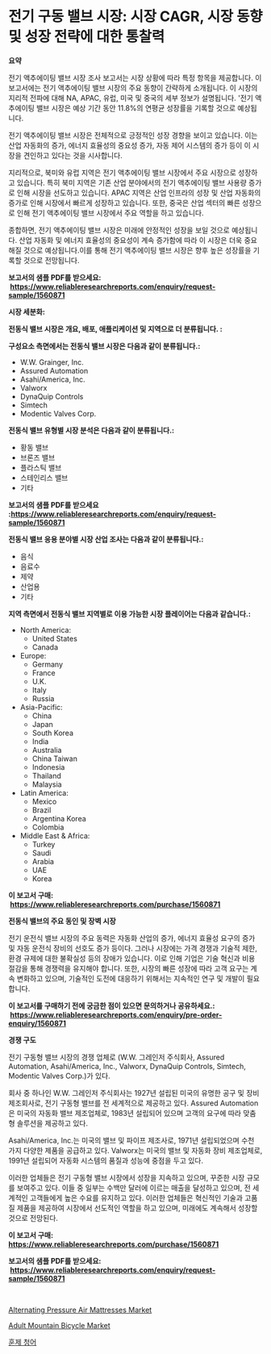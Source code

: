 <p><h1>전기 구동 밸브 시장: 시장 CAGR, 시장 동향 및 성장 전략에 대한 통찰력</h1></p><p><strong>요약</strong></p>
<p><p>전기 액추에이팅 밸브 시장 조사 보고서는 시장 상황에 따라 특정 항목을 제공합니다. 이 보고서에는 전기 액추에이팅 밸브 시장의 주요 동향이 간략하게 소개됩니다. 이 시장의 지리적 전파에 대해 NA, APAC, 유럽, 미국 및 중국의 세부 정보가 설명됩니다. '전기 액추에이팅 밸브 시장은 예상 기간 동안 11.8%의 연평균 성장률을 기록할 것으로 예상됩니다.</p><p>전기 액추에이팅 밸브 시장은 전체적으로 긍정적인 성장 경향을 보이고 있습니다. 이는 산업 자동화의 증가, 에너지 효율성의 중요성 증가, 자동 제어 시스템의 증가 등이 이 시장을 견인하고 있다는 것을 시사합니다.</p><p>지리적으로, 북미와 유럽 지역은 전기 액추에이팅 밸브 시장에서 주요 시장으로 성장하고 있습니다. 특히 북미 지역은 기존 산업 분야에서의 전기 액추에이팅 밸브 사용량 증가로 인해 시장을 선도하고 있습니다. APAC 지역은 산업 인프라의 성장 및 산업 자동화의 증가로 인해 시장에서 빠르게 성장하고 있습니다. 또한, 중국은 산업 섹터의 빠른 성장으로 인해 전기 액추에이팅 밸브 시장에서 주요 역할을 하고 있습니다.</p><p>종합하면, 전기 액추에이팅 밸브 시장은 미래에 안정적인 성장을 보일 것으로 예상됩니다. 산업 자동화 및 에너지 효율성의 중요성이 계속 증가함에 따라 이 시장은 더욱 중요해질 것으로 예상됩니다.이를 통해 전기 액추에이팅 밸브 시장은 향후 높은 성장률을 기록할 것으로 전망됩니다.</p></p>
<p><strong>보고서의 샘플 PDF를 받으세요: &nbsp;<a href="https://www.reliableresearchreports.com/enquiry/request-sample/1560871">https://www.reliableresearchreports.com/enquiry/request-sample/1560871</a></strong></p>
<p><strong>시장 세분화:</strong></p>
<p><strong> 전동식 밸브 시장은 개요, 배포, 애플리케이션 및 지역으로 더 분류됩니다. :</strong></p>
<p><strong>구성요소 측면에서는 전동식 밸브 시장은 다음과 같이 분류됩니다.:</strong></p>
<p><ul><li>W.W. Grainger, Inc.</li><li>Assured Automation</li><li>Asahi/America, Inc.</li><li>Valworx</li><li>DynaQuip Controls</li><li>Simtech</li><li>Modentic Valves Corp.</li></ul></p>
<p><strong> 전동식 밸브 유형별 시장 분석은 다음과 같이 분류됩니다.:</strong></p>
<p><ul><li>황동 밸브</li><li>브론즈 밸브</li><li>플라스틱 밸브</li><li>스테인리스 밸브</li><li>기타</li></ul></p>
<p><strong>보고서의 샘플 PDF를 받으세요 :<a href="https://www.reliableresearchreports.com/enquiry/request-sample/1560871">https://www.reliableresearchreports.com/enquiry/request-sample/1560871</a></strong></p>
<p><strong> 전동식 밸브 응용 분야별 시장 산업 조사는 다음과 같이 분류됩니다.:</strong></p>
<p><ul><li>음식</li><li>음료수</li><li>제약</li><li>산업용</li><li>기타</li></ul></p>
<p><strong>지역 측면에서 전동식 밸브 지역별로 이용 가능한 시장 플레이어는 다음과 같습니다.:</strong></p>
<p><ul>
    <li>
        North America:
        <ul>
            <li>United States</li>
            <li>Canada</li>
        </ul>
    </li>
    <li>
        Europe:
        <ul>
            <li>Germany</li>
            <li>France</li>
            <li>U.K.</li>
            <li>Italy</li>
            <li>Russia</li>
        </ul>
    </li>
    <li>
        Asia-Pacific:
        <ul>
            <li>China</li>
            <li>Japan</li>
            <li>South Korea</li>
            <li>India</li>
            <li>Australia</li>
            <li>China Taiwan</li>
            <li>Indonesia</li>
            <li>Thailand</li>
            <li>Malaysia</li>
        </ul>
    </li>
    <li>
        Latin America:
        <ul>
            <li>Mexico</li>
            <li>Brazil</li>
            <li>Argentina Korea</li>
            <li>Colombia</li>
        </ul>
    </li>
    <li>
        Middle East & Africa:
        <ul>
            <li>Turkey</li>
            <li>Saudi</li>
            <li>Arabia</li>
            <li>UAE</li>
            <li>Korea</li>
        </ul>
    </li>
    </ul></p>
<p><strong>이 보고서 구매: &nbsp;<a href="https://www.reliableresearchreports.com/purchase/1560871">https://www.reliableresearchreports.com/purchase/1560871</a></strong></p>
<p><strong>전동식 밸브의 주요 동인 및 장벽 시장</strong></p>
<p><p>전기 운전식 밸브 시장의 주요 동력은 자동화 산업의 증가, 에너지 효율성 요구의 증가 및 자동 운전식 장비의 선호도 증가 등이다. 그러나 시장에는 가격 경쟁과 기술적 제한, 환경 규제에 대한 불확실성 등의 장애가 있습니다. 이로 인해 기업은 기술 혁신과 비용 절감을 통해 경쟁력을 유지해야 합니다. 또한, 시장의 빠른 성장에 따라 고객 요구는 계속 변화하고 있으며, 기술적인 도전에 대응하기 위해서는 지속적인 연구 및 개발이 필요합니다.</p></p>
<p><strong>이 보고서를 구매하기 전에 궁금한 점이 있으면 문의하거나 공유하세요.: &nbsp;<a href="https://www.reliableresearchreports.com/enquiry/pre-order-enquiry/1560871">https://www.reliableresearchreports.com/enquiry/pre-order-enquiry/1560871</a></strong></p>
<p><strong>경쟁 구도</strong></p>
<p><p>전기 구동형 밸브 시장의 경쟁 업체로 (W.W. 그레인저 주식회사, Assured Automation, Asahi/America, Inc., Valworx, DynaQuip Controls, Simtech, Modentic Valves Corp.)가 있다. </p><p>회사 중 하나인 W.W. 그레인저 주식회사는 1927년 설립된 미국의 유명한 공구 및 장비 제조회사로, 전기 구동형 밸브를 전 세계적으로 제공하고 있다. Assured Automation은 미국의 자동화 밸브 제조업체로, 1983년 설립되어 있으며 고객의 요구에 따라 맞춤형 솔루션을 제공하고 있다. </p><p>Asahi/America, Inc.는 미국의 밸브 및 파이프 제조사로, 1971년 설립되었으며 수천 가지 다양한 제품을 공급하고 있다. Valworx는 미국의 밸브 및 자동화 장비 제조업체로, 1991년 설립되어 자동화 시스템의 품질과 성능에 중점을 두고 있다. </p><p>이러한 업체들은 전기 구동형 밸브 시장에서 성장을 지속하고 있으며, 꾸준한 시장 규모를 보여주고 있다. 이들 중 일부는 수백만 달러에 이르는 매출을 달성하고 있으며, 전 세계적인 고객들에게 높은 수요를 유지하고 있다. 이러한 업체들은 혁신적인 기술과 고품질 제품을 제공하여 시장에서 선도적인 역할을 하고 있으며, 미래에도 계속해서 성장할 것으로 전망된다.</p></p>
<p><strong>이 보고서 구매: &nbsp; <a href="https://www.reliableresearchreports.com/purchase/1560871">https://www.reliableresearchreports.com/purchase/1560871</a></strong></p>
<p><strong>보고서의 샘플 PDF를 받으세요: &nbsp;<a href="https://www.reliableresearchreports.com/enquiry/request-sample/1560871">https://www.reliableresearchreports.com/enquiry/request-sample/1560871</a></strong><strong></strong></p>
<p>&nbsp;</p>
<p><p><a href="https://github.com/danielneavesallisons03mba/Market-Research-Report-List-1/blob/main/alternating-pressure-air-mattresses-market.md">Alternating Pressure Air Mattresses Market</a></p><p><a href="https://github.com/dimitrishawkinswaynenp91rgz/Market-Research-Report-List-1/blob/main/adult-mountain-bicycle-market.md">Adult Mountain Bicycle Market</a></p><p><a href="https://medium.com/@joehodytkiewicz980/%ED%96%A5%EC%97%B0-%EC%8B%9C%EC%9E%A5-%EC%8B%9C%EC%9E%A5-%EC%A0%90%EC%9C%A0%EC%9C%A8-%EC%8B%9C%EC%9E%A5-%ED%8A%B8%EB%A0%8C%EB%93%9C-%EA%B7%B8%EB%A6%AC%EA%B3%A0-%EB%AF%B8%EB%9E%98-%EC%84%B1%EC%9E%A5-%EB%B6%84%EC%84%9D-0b26ea6b315d">훈제 청어</a></p></p>